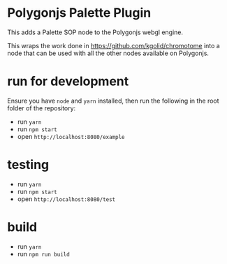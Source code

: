 # Polygonjs Palette Plugin

This adds a Palette SOP node to the Polygonjs webgl engine.

This wraps the work done in https://github.com/kgolid/chromotome into a node that can be used with all the other nodes available on Polygonjs.

# run for development

Ensure you have `node` and `yarn` installed, then run the following in the root folder of the repository:

-   run `yarn`
-   run `npm start`
-   open `http://localhost:8080/example`

# testing

-   run `yarn`
-   run `npm start`
-   open `http://localhost:8080/test`

# build

-   run `yarn`
-   run `npm run build`
